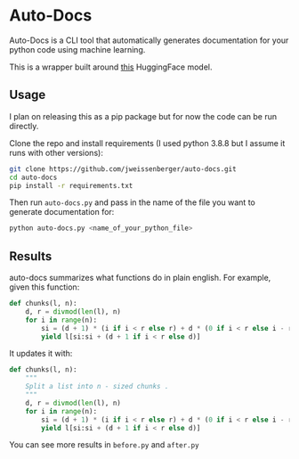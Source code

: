 # Auto-Docs

Auto-Docs is a CLI tool that automatically generates documentation for your python code using machine learning. 

This is a wrapper built around [this](https://huggingface.co/SEBIS/code_trans_t5_base_code_documentation_generation_python_multitask_finetune) HuggingFace model.

## Usage
I plan on releasing this as a pip package but for now the code can be run directly. 

Clone the repo and install requirements (I used python 3.8.8 but I assume it runs with other versions):
```bash
git clone https://github.com/jweissenberger/auto-docs.git
cd auto-docs
pip install -r requirements.txt
```

Then run `auto-docs.py` and pass in the name of the file you want to generate documentation for:
```bash
python auto-docs.py <name_of_your_python_file>
```

## Results
auto-docs summarizes what functions do in plain english. For example, given this function:
```python
def chunks(l, n):
    d, r = divmod(len(l), n)
    for i in range(n):
        si = (d + 1) * (i if i < r else r) + d * (0 if i < r else i - r)
        yield l[si:si + (d + 1 if i < r else d)]
```
It updates it with:
```python
def chunks(l, n):
    """
    Split a list into n - sized chunks .
    """
    d, r = divmod(len(l), n)
    for i in range(n):
        si = (d + 1) * (i if i < r else r) + d * (0 if i < r else i - r)
        yield l[si:si + (d + 1 if i < r else d)]
```

You can see more results in `before.py` and `after.py`